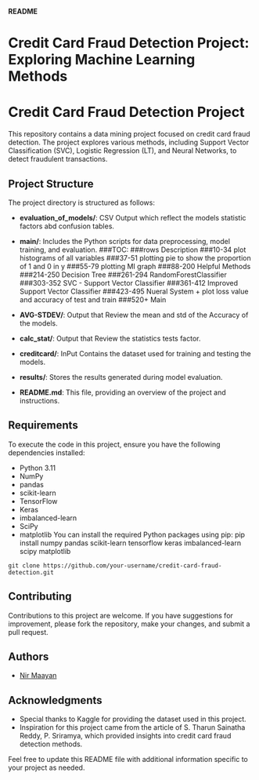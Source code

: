 **README**
# Credit Card Fraud Detection Project: Exploring Machine Learning Methods

# Credit Card Fraud Detection Project

This repository contains a data mining project focused on credit card fraud detection. The project explores various methods, including Support Vector Classification (SVC), Logistic Regression (LT), and Neural Networks, to detect fraudulent transactions.

## Project Structure

The project directory is structured as follows:

- **evaluation_of_models/**: CSV Output which reflect the models statistic factors abd confusion tables.
- **main/**: Includes the Python scripts for data preprocessing, model training, and evaluation.
###TOC:
###rows        Description
###10-34       plot histograms of all variables
###37-51       plotting pie to show the proportion of 1 and 0 in y
###55-79       plotting MI graph
###88-200      Helpful Methods
###214-250     Decision Tree
###261-294     RandomForestClassifier
###303-352     SVC - Support Vector Classifier
###361-412     Improved Support Vector Classifier
###423-495     Nueral System + plot loss value and accuracy of test and train
###520+        Main

- **AVG-STDEV/**: Output that Review the mean and std of the Accuracy of the models.
- **calc_stat/**: Output that Review the statistics tests factor.
- **creditcard/**: InPut Contains the dataset used for training and testing the models.
- **results/**: Stores the results generated during model evaluation.
- **README.md**: This file, providing an overview of the project and instructions.

## Requirements

To execute the code in this project, ensure you have the following dependencies installed:

- Python 3.11
- NumPy
- pandas
- scikit-learn
- TensorFlow
- Keras
- imbalanced-learn
- SciPy
- matplotlib
You can install the required Python packages using pip:
pip install numpy pandas scikit-learn tensorflow keras imbalanced-learn scipy matplotlib

```
git clone https://github.com/your-username/credit-card-fraud-detection.git
```

## Contributing

Contributions to this project are welcome. If you have suggestions for improvement, please fork the repository, make your changes, and submit a pull request.

## Authors

- [Nir Maayan](https://github.com/nirma100)

## Acknowledgments

- Special thanks to Kaggle for providing the dataset used in this project.
- Inspiration for this project came from the article of S. Tharun Sainatha Reddy, P. Sriramya, which provided insights into credit card fraud detection methods.

Feel free to update this README file with additional information specific to your project as needed.
